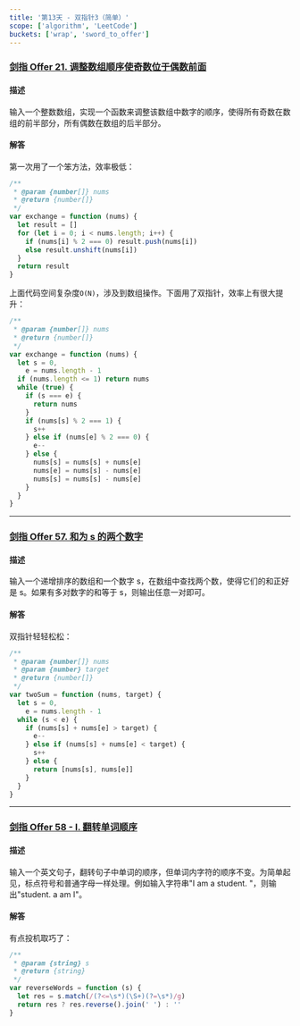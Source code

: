 ```yaml
---
title: '第13天 - 双指针3（简单）'
scope: ['algorithm', 'LeetCode']
buckets: ['wrap', 'sword_to_offer']
---
```


### [剑指 Offer 21. 调整数组顺序使奇数位于偶数前面](https://leetcode-cn.com/problems/diao-zheng-shu-zu-shun-xu-shi-qi-shu-wei-yu-ou-shu-qian-mian-lcof/)

#### 描述

输入一个整数数组，实现一个函数来调整该数组中数字的顺序，使得所有奇数在数组的前半部分，所有偶数在数组的后半部分。

#### 解答

第一次用了一个笨方法，效率极低：

```javascript
/**
 * @param {number[]} nums
 * @return {number[]}
 */
var exchange = function (nums) {
  let result = []
  for (let i = 0; i < nums.length; i++) {
    if (nums[i] % 2 === 0) result.push(nums[i])
    else result.unshift(nums[i])
  }
  return result
}
```

上面代码空间复杂度`O(N)`，涉及到数组操作。下面用了双指针，效率上有很大提升：

```javascript
/**
 * @param {number[]} nums
 * @return {number[]}
 */
var exchange = function (nums) {
  let s = 0,
    e = nums.length - 1
  if (nums.length <= 1) return nums
  while (true) {
    if (s === e) {
      return nums
    }
    if (nums[s] % 2 === 1) {
      s++
    } else if (nums[e] % 2 === 0) {
      e--
    } else {
      nums[s] = nums[s] + nums[e]
      nums[e] = nums[s] - nums[e]
      nums[s] = nums[s] - nums[e]
    }
  }
}
```

---

### [剑指 Offer 57. 和为 s 的两个数字](https://leetcode-cn.com/problems/he-wei-sde-liang-ge-shu-zi-lcof/)

#### 描述

输入一个递增排序的数组和一个数字 s，在数组中查找两个数，使得它们的和正好是 s。如果有多对数字的和等于 s，则输出任意一对即可。

#### 解答

双指针轻轻松松：

```javascript
/**
 * @param {number[]} nums
 * @param {number} target
 * @return {number[]}
 */
var twoSum = function (nums, target) {
  let s = 0,
    e = nums.length - 1
  while (s < e) {
    if (nums[s] + nums[e] > target) {
      e--
    } else if (nums[s] + nums[e] < target) {
      s++
    } else {
      return [nums[s], nums[e]]
    }
  }
}
```

---

### [剑指 Offer 58 - I. 翻转单词顺序](https://leetcode-cn.com/problems/fan-zhuan-dan-ci-shun-xu-lcof/)

#### 描述

输入一个英文句子，翻转句子中单词的顺序，但单词内字符的顺序不变。为简单起见，标点符号和普通字母一样处理。例如输入字符串"I am a student. "，则输出"student. a am I"。

#### 解答

有点投机取巧了：

```javascript
/**
 * @param {string} s
 * @return {string}
 */
var reverseWords = function (s) {
  let res = s.match(/(?<=\s*)(\S+)(?=\s*)/g)
  return res ? res.reverse().join(' ') : ''
}
```
